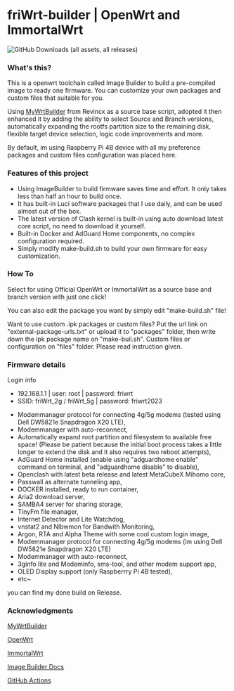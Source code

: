 # friWrt-builder | OpenWrt and ImmortalWrt

![GitHub Downloads (all assets, all releases)](https://img.shields.io/github/downloads/frizkyiman/friWrt-MyWrtBuilder/total?style=for-the-badge&logo=Openwrt)

### What's this?
This is a openwrt toolchain called Image Builder to build a pre-compiled image to ready one firmware. You can customize your own packages and custom files that suitable for you. 

Using [MyWrtBuilder](https://github.com/Revincx/MyWrtBuilder) from Revincx as a source base script, adopted it then enhanced it by adding the ability to select Source and Branch versions, automatically expanding the rootfs partition size to the remaining disk, flexible target device selection, logic code improvements and more.

By default, im using Raspberry Pi 4B device with all my preference packages and custom files configuration was placed here.

### Features of this project
* Using ImageBuilder to build firmware saves time and effort. It only takes less than half an hour to build once.
* It has built-in Luci software packages that I use daily, and can be used almost out of the box.
* The latest version of Clash kernel is built-in using auto download latest core script, no need to download it yourself.
* Built-in Docker and AdGuard Home components, no complex configuration required.
* Simply modify make-build.sh to build your own firmware for easy customization.

### How To
Select for using Official OpenWrt or ImmortalWrt as a source base and branch version with just one click!

You can also edit the package you want by simply edit "make-build.sh" file!

Want to use custom .ipk packages or custom files?
Put the url link on "external-package-urls.txt" or upload it to "packages" folder, then write down the ipk package name on "make-buil.sh".
Custom files or configuration on "files" folder.
Please read instruction given.

### Firmware details

Login info
* 192.168.1.1 | user: root | password: friwrt
* SSID: friWrt_2g / friWrt_5g | password: friwrt2023

- Modemmanager protocol for connecting 4g/5g modems (tested using Dell DW5821e Snapdragon X20 LTE),
- Modemmanager with auto-reconnect,
- Automatically expand root partition and filesystem to available free space! (Please be patient because the initial boot process takes a little longer to extend the disk and it also requires two reboot attempts),
- AdGuard Home installed (enable using "adguardhome enable" command on terminal, and "adguardhome disable" to disable),
- Openclash with latest beta release and latest MetaCubeX Mihomo core,
- Passwall as alternate tunneling app,
- DOCKER installed, ready to run container,
- Aria2 download server,
- SAMBA4 server for sharing storage,
- TinyFm file manager,
- Internet Detector and Lite Watchdog,
- vnstat2 and Nlbwmon for Bandwith Monitoring,
- Argon, RTA and Alpha Theme with some cool custom login image,
- Modemmanager protocol for connecting 4g/5g modems (im using Dell DW5821e Snapdragon X20 LTE)
- Modemmanager with auto-reconnect,
- 3ginfo lite and Modeminfo, sms-tool, and other modem support app,
- OLED Display support (only Raspberrry Pi 4B tested),
- etc~

you can find my done build on Release.

### Acknowledgments

[MyWrtBuilder](https://github.com/Revincx/MyWrtBuilder)

[OpenWrt](https://github.com/openwrt/openwrt/)

[ImmortalWrt](https://github.com/immortalwrt/immortalwrt)

[Image Builder Docs](https://openwrt.org/docs/guide-user/additional-software/imagebuilder)

[GitHub Actions](https://github.com/features/actions)
